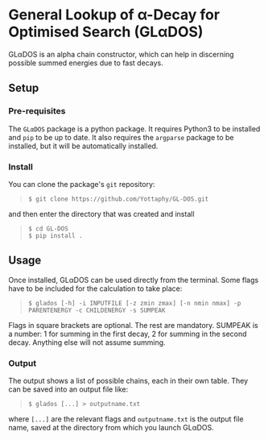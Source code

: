 # General Lookup of α-Decay for Optimised Search (GLαDOS) #

GLαDOS is an alpha chain constructor, which can help in discerning possible summed energies due to fast decays.

## Setup
### Pre-requisites
The `GLαDOS` package is a python package. It requires Python3 to be installed and `pip` to be up to date. It also requires the `argparse` package to be installed, but it will be automatically installed.

### Install
You can clone the package's `git` repository:

>`$ git clone https://github.com/Yottaphy/GL-DOS.git`

and then enter the directory that was created and install

> `$ cd GL-DOS`\
> `$ pip install .`

## Usage
Once installed, GLαDOS can be used directly from the terminal. Some flags have to be included for the calculation to take place:
> `$ glados [-h] -i INPUTFILE [-z zmin zmax] [-n nmin nmax] -p PARENTENERGY -c CHILDENERGY -s SUMPEAK`

Flags in square brackets are optional. The rest are mandatory. SUMPEAK is a number: 1 for summing in the first decay, 2 for summing in the second decay. Anything else will not assume summing.

### Output

The output shows a list of possible chains, each in their own table. They can be saved into an output file like:

> `$ glados [...] > outputname.txt`

where `[...]` are the relevant flags and `outputname.txt` is the output file name, saved at the directory from which you launch GLαDOS.
